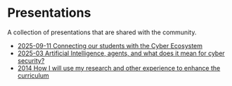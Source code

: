# Presentations

A collection of presentations that are shared with the community.

* [2025-09-11 Connecting our students with the Cyber Ecosystem](https://github.com/pa-legg/pa-legg.github.io/blob/main/presentations/2025-09-11-scct-student-experience.pdf)
* [2025-03 Artificial Intelligence, agents, and what does it mean for cyber security?](https://github.com/pa-legg/pa-legg.github.io/blob/main/presentations/2025-03-llm-agents.pdf)
* [2014 How I will use my research and other experience to enhance the curriculum](https://github.com/pa-legg/pa-legg.github.io/blob/main/presentations/2014-UWE.pdf)
